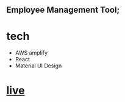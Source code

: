 ## Employee Management Tool;

# tech 
- AWS amplify
- React 
- Material UI Design

# [live](https://staging.d3syusvwmngzk4.amplifyapp.com/)